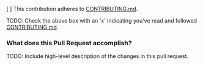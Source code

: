 [ ] This contribution adheres to [CONTRIBUTING.md](https://github.com/ni/tdms-parser/blob/master/CONTRIBUTING.md).

TODO: Check the above box with an 'x' indicating you've read and followed [CONTRIBUTING.md](https://github.com/ni/tdms-parser/blob/master/CONTRIBUTING.md).

### What does this Pull Request accomplish?

TODO: Include high-level description of the changes in this pull request.
